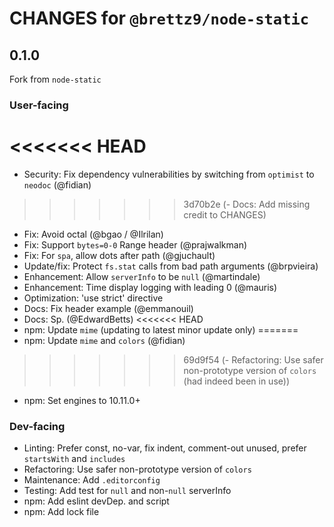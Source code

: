# CHANGES for `@brettz9/node-static`

## 0.1.0

Fork from `node-static`

### User-facing

<<<<<<< HEAD
=======
- Security: Fix dependency vulnerabilities by switching from `optimist` to
    `neodoc` (@fidian)
>>>>>>> 3d70b2e (- Docs: Add missing credit to CHANGES)
- Fix: Avoid octal (@bgao / @Ilrilan)
- Fix: Support `bytes=0-0` Range header (@prajwalkman)
- Fix: For `spa`, allow dots after path (@gjuchault)
- Update/fix: Protect `fs.stat` calls from bad path arguments (@brpvieira)
- Enhancement: Allow `serverInfo` to be `null` (@martindale)
- Enhancement: Time display logging with leading 0 (@mauris)
- Optimization: 'use strict' directive
- Docs: Fix header example (@emmanouil)
- Docs: Sp. (@EdwardBetts)
<<<<<<< HEAD
- npm: Update `mime` (updating to latest minor update only)
=======
- npm: Update `mime` and `colors` (@fidian)
>>>>>>> 69d9f54 (- Refactoring: Use safer non-prototype version of `colors` (had indeed been in use))
- npm: Set engines to 10.11.0+

### Dev-facing

- Linting: Prefer const, no-var, fix indent, comment-out unused,
    prefer `startsWith` and `includes`
- Refactoring: Use safer non-prototype version of `colors`
- Maintenance: Add `.editorconfig`
- Testing: Add test for `null` and non-`null` serverInfo
- npm: Add eslint devDep. and script
- npm: Add lock file
